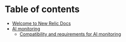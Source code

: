 # Table of contents

* [Welcome to New Relic Docs](README.md)
* [AI monitoring](<README (1).md>)
  * [Compatibility and requirements for AI monitoring](ai-monitoring/compatibility-and-requirements-for-ai-monitoring.md)
